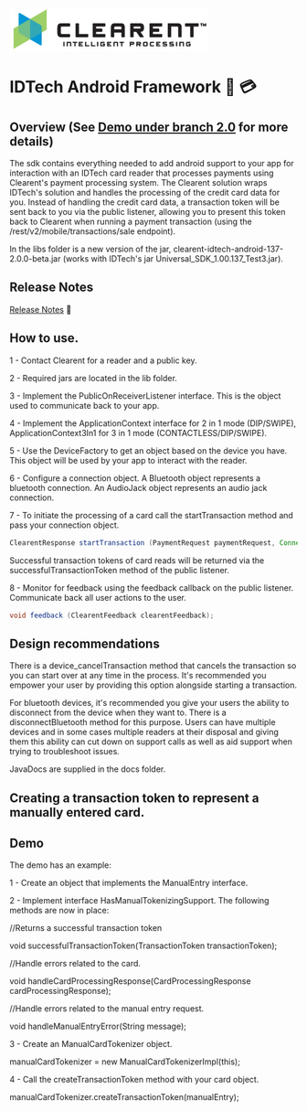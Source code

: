 ![Screenshot](docs/clearent_logo.jpg)

# IDTech Android Framework :iphone: :credit_card:


## Overview (See [Demo under branch 2.0](https://github.com/clearent/Android_IDTech_VP3300_JDemo) for more details)

The sdk contains everything needed to add android support to your app for interaction with an IDTech card reader that processes payments using Clearent's payment processing system. The Clearent solution wraps IDTech's solution and handles the processing of the credit card data for you. Instead of handling the credit card data, a transaction token will be sent back to you via the public listener, allowing you to present this token back to Clearent when running a payment transaction (using the /rest/v2/mobile/transactions/sale endpoint).

In the libs folder is a new version of the jar, clearent-idtech-android-137-2.0.0-beta.jar (works with IDTech's jar Universal_SDK_1.00.137_Test3.jar).


## Release Notes

[Release Notes](docs/RELEASE_NOTES.md) :eyes:

## How to use.
1 - Contact Clearent for a reader and a public key.

2 - Required jars are located in the lib folder.

3 - Implement the PublicOnReceiverListener interface. This is the object used to communicate back to your app.

4 - Implement the ApplicationContext interface for 2 in 1 mode (DIP/SWIPE), ApplicationContext3In1 for 3 in 1 mode (CONTACTLESS/DIP/SWIPE).

5 - Use the DeviceFactory to get an object based on the device you have. This object will be used by your app to interact with the reader.

6 - Configure a connection object. A Bluetooth object represents a bluetooth connection. An AudioJack object represents an audio jack connection.

7 - To initiate the processing of a card call the startTransaction method and pass your connection object.

```java
ClearentResponse startTransaction (PaymentRequest paymentRequest, Connection connection);
```

Successful transaction tokens of card reads will be returned via the successfulTransactionToken method of the public listener.

8 - Monitor for feedback using the feedback callback on the public listener. Communicate back all user actions to the user.

```java
void feedback (ClearentFeedback clearentFeedback);
```

## Design recommendations

There is a device_cancelTransaction method that cancels the transaction so you can start over at any time in the process. It's recommended
you empower your user by providing this option alongside starting a transaction.

For bluetooth devices, it's recommended you give your users the ability to disconnect from the device when they want to. There is a disconnectBluetooth method for this purpose. Users can have multiple devices and in some cases multiple readers at their disposal and
giving them this ability can cut down on support calls as well as aid support when trying to troubleshoot issues.

JavaDocs are supplied in the docs folder.

## Creating a transaction token to represent a manually entered card.


## Demo

The demo has an example:

1 - Create an object that implements the ManualEntry interface.

2 - Implement interface HasManualTokenizingSupport. The following methods are now in place:

//Returns a successful transaction token

void successfulTransactionToken(TransactionToken transactionToken);

//Handle errors related to the card.

void handleCardProcessingResponse(CardProcessingResponse cardProcessingResponse);

//Handle errors related to the manual entry request.

void handleManualEntryError(String message);

3 - Create an ManualCardTokenizer object.

manualCardTokenizer = new ManualCardTokenizerImpl(this);

4 - Call the createTransactionToken method with your card object.

 manualCardTokenizer.createTransactionToken(manualEntry);
